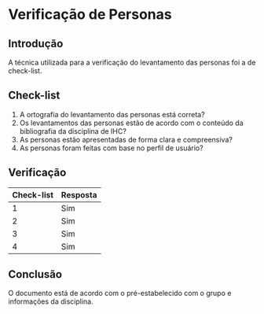 # Verificação de Personas

## Introdução

A técnica utilizada para a verificação do levantamento das personas foi a de check-list.

## Check-list

1. A ortografia do levantamento das personas está correta?
2. Os levantamentos das personas estão de acordo com o conteúdo da bibliografia da disciplina de IHC?
3. As personas estão apresentadas de forma clara e compreensiva?
4. As personas foram feitas com base no perfil de usuário?

## Verificação

|Check-list|Resposta|
|----------|--------|
|1|Sim|
|2|Sim|
|3|Sim|
|4|Sim|

## Conclusão

O documento está de acordo com o pré-estabelecido com o grupo e informações da disciplina.
